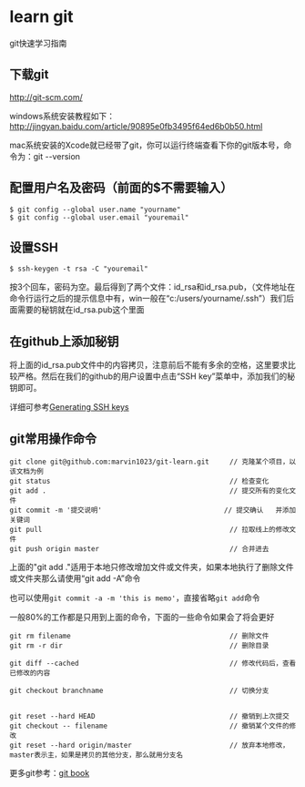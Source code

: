 # learn git
git快速学习指南

## 下载git

http://git-scm.com/

windows系统安装教程如下：http://jingyan.baidu.com/article/90895e0fb3495f64ed6b0b50.html

mac系统安装的Xcode就已经带了git，你可以运行终端查看下你的git版本号，命令为：git --version

## 配置用户名及密码（前面的$不需要输入）

    $ git config --global user.name "yourname"
    $ git config --global user.email "youremail"

## 设置SSH

    $ ssh-keygen -t rsa -C "youremail"
  
按3个回车，密码为空。最后得到了两个文件：id_rsa和id_rsa.pub，（文件地址在命令行运行之后的提示信息中有，win一般在“c:/users/yourname/.ssh”）我们后面需要的秘钥就在id_rsa.pub这个里面

## 在github上添加秘钥

将上面的id_rsa.pub文件中的内容拷贝，注意前后不能有多余的空格，这里要求比较严格。然后在我们的github的用户设置中点击“SSH key”菜单中，添加我们的秘钥即可。

详细可参考[Generating SSH keys](https://help.github.com/articles/generating-ssh-keys/)

## git常用操作命令

    git clone git@github.com:marvin1023/git-learn.git     // 克隆某个项目，以该文档为例
    git status                                            // 检查变化 
    git add .                                             // 提交所有的变化文件
    git commit -m '提交说明'                              // 提交确认   并添加关键词
    git pull                                              // 拉取线上的修改文件
    git push origin master                                // 合并进去

上面的"git add ."适用于本地只修改增加文件或文件夹，如果本地执行了删除文件或文件夹那么请使用“git add -A”命令

也可以使用`git commit -a -m 'this is memo'`，直接省略`git add`命令

一般80%的工作都是只用到上面的命令，下面的一些命令如果会了将会更好

    git rm filename                                       // 删除文件
    git rm -r dir                                         // 删除目录
    
    git diff --cached                                     // 修改代码后，查看已修改的内容

    git checkout branchname                               // 切换分支


    git reset --hard HEAD                                 // 撤销到上次提交
    git checkout -- filename                              // 撤销某个文件的修改
    git reset --hard origin/master                        // 放弃本地修改，master表示主，如果是拷贝的其他分支，那么就用分支名


更多git参考：[git book](http://git-scm.com/book/zh/v1)
